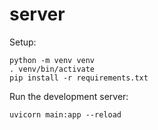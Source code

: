 # server
Setup:

    python -m venv venv
    . venv/bin/activate
    pip install -r requirements.txt

Run the development server:

    uvicorn main:app --reload